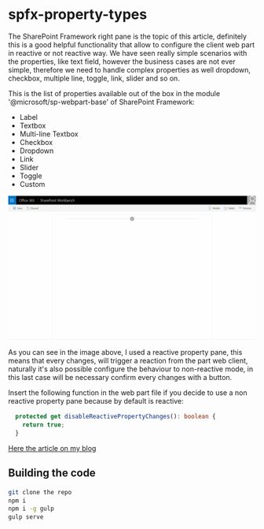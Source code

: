 # spfx-property-types

The SharePoint Framework right pane is the topic of this article, definitely this is a good helpful functionality that allow to configure the client web part in reactive or not reactive way.
We have seen really simple scenarios with the properties, like text field, however the business cases are not ever simple, therefore we need to handle complex properties as well dropdown, checkbox, multiple line, toggle, link, slider and so on.

This is the list of properties available out of the box in the module '@microsoft/sp-webpart-base' of SharePoint Framework:

* Label
* Textbox
* Multi-line Textbox
* Checkbox
* Dropdown
* Link
* Slider
* Toggle
* Custom

![alt text](https://github.com/giuleon/spfx-all-property-types/blob/master/spfx-all-property-types.gif "Demo")

As you can see in the image above, I used a reactive property pane, this means that every changes, will trigger a reaction from the part web client, naturally it's also possible configure the behaviour to non-reactive mode, in this last case will be necessary confirm every changes with a button.

Insert the following function in the web part file if you decide to use a non reactive property pane because by default is reactive:

```typescript
  protected get disableReactivePropertyChanges(): boolean {
    return true;
  }
```
[Here the article on my blog](http://www.delucagiuliano.com/sharepoint-framework-all-property-types/)

## Building the code

```bash
git clone the repo
npm i
npm i -g gulp
gulp serve
```
